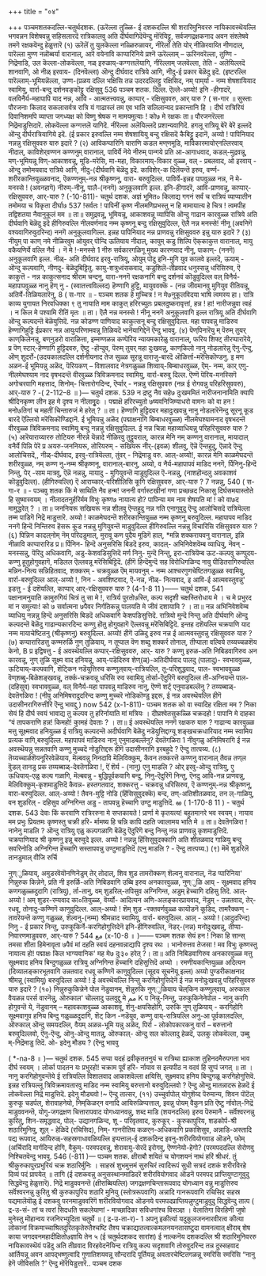 +++
title = "०४"

+++
पञ्चमशतकदल्लि-चतुर्थदशक. 
(ऊरॆल्ला तुळ्ळि- 
ई दशकदल्लि श्री शरारिमुनिवररु नायिकावस्थॆयल्लि भगवन्नन विशेषवन्नु सहिसलारदॆ रात्रिकालवु अति दीर्घवागिदॆयॆन्दु मॊरॆयिट्टु, सर्वजगद्रक्षकनाद अवन संश्लेषवे तमगॆ रक्षकवॆन्दु हेळुत्तारॆ 
(१) ऊरॆलॆं तु युलकॆल्ला 
नळ्ळिरुळायर्, 
नीरॆलां तेति योर् नीळिरवाय्ति नीणदाल्, पारॆल्ला मुण्ण नन्नॊब्बर्या वारानाल्, आरॆ वयेनावि काप्पारिनिये 
प्रश्नॆ ऊरॆल्लाम् – ऊरिनवरॆल्ला, तुण्णि - निद्रॆमाडि, उल कॆल्ला-लोकवॆल्ला, नळ् इरुळाय्-कग्गत्तलॆयागि, नीरॆल्लाम् जलवॆल्ला, तेति - अलॆयिल्लदॆ शानवागि, ओ‌ नीळ् इरवाय- (दिनवॆल्ला) ऒन्दु दीर्घवाद रात्रिये आगि, नीदु-ई प्रकार बॆळॆदु इदॆ. (इष्टरल्लि पारॆल्लाम्-भूमियन्नॆल्ला, उण्ण-(प्रळय दल्लि भक्षिसि तन्न उदरदल्लिट्टु रक्षिसिद, नम् पाम्‌र्या - नम्म शेषशायियाद स्वामियु, वार्रा-बन्दु दर्शनवङ्कॊट्टु रक्षिसुवु 
536 
पञ्चम शतक. 
दिल्ल. ऎल्ले-अय्यो! इनि -हीगादरॆ, वलविनैर्य-महापापि याद नन्न, आवि - आत्मतत्त्ववन्नु, काप्पार् - रक्षिसुववरु, आर् 
यारु ? 
( स-गार ॥ 
सुस्ताः पौरजनाः किलाद सकलासर्वत्र रात्रि यं गाढास्लं तम एव भाति सलिलान्यद प्रकान्तानि हि । दीर्घ रात्रिरियं दिवानिशमपि व्याप्ता जगध्यक्ष को विष्णु श्रेषक न मामयमुत्याः ! को७ मे रक्षकः 
ता॥ पौरजनरॆल्ला निद्रॆमाडुत्तिदारॆ. लोकवॆल्ला कग्गत्तलॆ यागिदॆ. नीरॆल्ला अलॆयिल्लदॆ प्रशान्यवागिदॆ. हगलू रात्रियू बेरॆ बेरॆ इल्लदॆ ऒन्दु दीर्घरात्रियागिये इदॆ. (ई प्रकार इरुवल्लि नम्म शेषशायियु बन्दु रक्षिसदॆ कैबिट्टु इदानॆ, अय्यो ! पापिनियाद नन्नन्नु रक्षिसुववरु यारु इदारॆ ? 
(२) आविकप्पारिनि याराणि कडल मण्‌णमूडि, माविकारमायोर्‌नल्लिरवाय् नीदाल्, काविशेर्‌वण्णन कण्णनुम् वारानाल्, पाविर्ये नॆये नीरुम् पान्गये 
प्रति आ-आगाधवाद, कडल्-मुद्रवन्नू, मण्-भूमियन्नू विण्-आकाशवन्नू, मूडि-मरॆसि, मा-महा, विकारमाय्-विकार वुळ्ळ, वल् - प्रबलवाद, ओ‌ इरवाय् - ऒन्दु तमोमयवाद रात्रिये आगि, नीदु-(दीर्घवागि बॆळॆदु इदॆ. काविशेर्-क दिलॆयन्तॆ इरुव, वर्ण्ण-शरीरकान्तियुळ्ळवनाद, ऎकण्णनुम्-नन्न श्रीकृष्णनू, वारा- बरुवुदिल्ल. पाविर्ये-इन्नह पापवुळ्ळ नन्न, नॆ मे-मनस्से ! (अवनहागॆ) नीरुम्-नीनू, पालै-(ननगॆ) अनुकूलवागि इल्ल. इनि-हीगादरॆ, आवि-प्राणवन्नु, काप्पार्- रक्षिसुववरु, आर्-यारु ? 
(-10-811)- 
चतुर्थ दशक. 
अज्ञं भूमित० किलाद्य गगनं सर्वं च रात्रियं व्याप्यातीन तमोमया च विकृता दीर्घा७ 
537 
!सर्वतः ! पापिनीं 
कृष्ण नीलमणिप्रभस्तु न हि मामायात्य हे चित्र ! त्वमपीह तद्विशतया नैवानुकूलं मम ॥ 
ता॥ समुद्रवन्नू, भूमियन्नू, आकाशवन्नू व्यापिसि ऒन्दु गाढान कारवुळ्ळ रात्रिये अति दीर्घवागि बॆळॆदु इदॆ हीगिरुवल्लि नीलवर्णनाद नम्म कृष्णनू बन्दु रक्षिसुवुदिल्ल, ऎलै नन्न मनस्से! नीनू (अवनिगॆ वश्यवागिरुवुदरिन्द) ननगॆ अनुकूलवागिल्ल. इन्नह पापिनियाद नन्न प्राणवन्नु रक्षिसुववरु इन्नु यारु इदारॆ ? 
(३) नीयुम् पा काण् नमे नीळिरवुम 
ओयुवर् पॊन्दि ऊतियाय नीदाल्, कायुम् कडु शिल्पि ऎक्‌काकुत्त वारानाल्, मायु वकैयणिर्ये वल्लि नैर्य 
। नॆ मे !-मनस्से 1 नीरु सर्वकारगळिगू मुख्य कारणवाद नीनू, पाकाण्- (ननगॆ) अनुकूलवागि इल्ल. नीळ्- अति दीर्घवाद इरवु-रात्रियू, ओयुम् पॊदु इनि-मुगि युव कालवे इल्लदॆ, ऊयाम् - ऒन्दु कल्पवागि, नीणदु- बॆळॆदुबिट्टितु. कायु-शत्रुध्वंसकवाद, कडुशिलॆ-तीव्रवाद धनुस्सन्नु धरिसिरुव, ऎ काकुत्तॆ - नन्न काकुत्सनाद श्रीराम चन्दनु, वारा-ननगॆ रक्षकनागि बन्दु दर्शनवं कॊडुवुदिल्ल वल् विनैर्य- महापापवुळ्ळ नानु हॆण् नु - (स्वातत्त्वविल्लद) हॆण्णागि हुट्टि, मायुववक्कॆ - (नन्न जीवमानवु मुगियुव रीतियन्नू, अतिर्ये-तिळियलारॆनु, 
8 
( स-गार ॥ - 
पञ्चम शतक 
हे मुच्चित्र ! न मे७नुकूलविदया भाषि त्वमस्य हा। रात्रि 
काव्य युगायत निरवधिक्का ९ तु नायाति माम काकुत् हरिरच्युतः प्रबलदुष्करावृत्तां, हन्न ! हा! नारीजन्नुवा त्वहं । न किल मे पश्यामि रीतिं मृतः ॥ 
ता। ऎलै नन्न मनस्से ! नीनू ननगॆ अनुकूलवागि इल्ल रात्रियू अति दीर्घवागि ऒन्दु कल्पदन्तॆ बॆळॆयुत्तिदॆ. नन्न कोडण्ण पाणियाद काकुत्सनू बन्दु रक्षिसुवुदिल्ल. महा पापवन्नु माडिरुव हॆण्णागिहुट्टि ईप्रकार नन्न आयुःपरिणामवन्नू तिळियदॆ भानॆयागिद्देनॆ ऎन्दु भाववु. 
(४) पॆण्‌पिनारॆयु म् पॆरुम् तुयर् 
काण्‌किलेनन्नु, 
बण्‌नुडरो वाराळित्ता, इम्मण्णळन्न कण्पॆरिय न्यायमकारेळु वारानाल्, 
फरिय शिफ्ट्‌ 
तीरप्पारारॆये, 
प्र पॆण् स्टार्-हॆण्णागि हुट्टिदवरु, ऎष्टु -हॊन्दुव, पॆरुम् तुयर् महा दुःखवन्नु, काण्‌किलो नानु नोडलारॆन्नु ऎनु-ऎन्दु, ऒण् शुदर्रो-(उदयकालदल्लि दर्शनीयनाद तेज सुळ्ळ सूरन्नू वाराजु-बारदॆ ऒळिर्त्ता-मरॆसिकॊण्डनु. इ मण अळन-ई भूमियन्नु अळॆद, पॆरियकण् – विशालवाद नेत्रगळुळ्ळ शिव्वाय्-बिम्बाधरवुळ्ळ, ऎम्- नम्म, कार् एणु-नीलमेघश्याम नाद वृषभदन्तॆ वीरवुळ्ळ त्रिविक्रमनाद स्वामियु, वार्रा-बरुवु दिल्ल. ऎण्णॆ पॆरिय-मनस्सिगॆ अगोचरवागि महत्ताद, शिनोम्- चित्तारोगदिन्द, ऎर्प्पार् - नन्नन्नु रक्षिसुववरु (नन्न ई रोगवन्नु परिहरिसुववरु), आर्-यारु ? 
-( 2-112–8 ॥ )— 
चतुर्थ दशक. 
539 
न 
द्रष्टु नैव सहे७ दुःखममितं नारीजनानामिति क्यापि श्रीदिनकृष्ण लीन इह मे दृश्य न नीलामृुदः । पद्माक्षॆ हरिरच्युतो ७ष्यवनिजिम्याधरो वामनः को वा हन ! मनो७तिगां च महतीं चिन्तारुजं मे 
हरेत् ? ॥ 
ता। हॆण्णागि हुट्टिदवर महादुःखवन्नु नानु नोडलारॆनॆन्दु सूरनू कूड बारदॆ ऎल्लियो मरॆसिकॊण्डिद्दानॆ. ई भूमियन्नु अळॆद (पद्माक्षनागि बिम्बाधरवुळ्ळ) नीलमेघश्यामनाद वृषभदन्तॆ वीरवुळ्ळ त्रिविक्रमनाद स्वामियू बन्दु नन्नन्नु रक्षिसुवुदिल्ल. ई नन्न चिन्ना महाव्याधियन्नु परिहरिसुववरु यारु ? 
(५) आरॆयाराय्याररु तोटियरु नीरन्ने यॆन्नादे नीळिरवु तुट्टुवराल्, कारन्न मेनि नम् कण्णनु वारानाल्, मायादाल् वनैर्ये पिन्नि 
पेरॆ 
प्र अयरु-जननियरू, तोरियरुम् - सखियरू नीर्-(इवळ) शीलवु, ऎन्नॆ ऎन्तहुदु, ऎन्नादे ऎन्दु आलोचिसदॆ,, नीळ्-दीर्घवाद, इरवु-रात्रियॆल्ला, तुंवर् - निद्रॆमाडु वरु. आल्-अय्यो!, कारन्न मेनि काळमेघदन्तॆ शरीरवुळ्ळ, नम् कण्ण नु-नम्म श्रीकृष्णनू, वारानाल्-बारनु, अय्यो, व नैर्य-महापापवं माडिद ननगॆ, र्पिनिनु-हिन्दॆ निन्तु, पेर् -साम मात्रवु, ऎन्नॆ नन्नन्नु, मायादु - मुगियुवन्तॆ माडुवुदिल्ल 
ऎ-नन्नन्नु, (नाशहॊन्दलु अवकाशवं कॊडुवुदिल्ल). (हीगिरुवल्लि) ऎ आराय्कार्-परिशीलिसि कूगि रक्षिसुववरु, आर्-यारु ? 
7 
नन्नन्नु, 
540 
( स-गा-र ॥ - 
पञ्चवु शतक 
किं मे साथिति नैव हन्म! जननी वर्गास्टखीनां गणा प्रच्छन्नद निकासु दिर्घसमयास्तोते हि सुष्मास्वयम् । नीलादतनुर्हरिर्मम विभुः कृष्ण७ नायात्य हो? पापिन्या मम नाम शेषयति मां ! को वा७द 
मामुद्धरेत् ? । 
ता॥ जननियरू सखियरू नन्न शीलवु ऎन्तहुदु नन्न गति एनागुवुदु ऎन्दु आलोचिसदॆ रात्रियॆल्ला तम्म पाडिगॆ निद्रॆ माडुत्तारॆ. अय्यो ! काळमेघदन्तॆ शरीरकान्तियुळ्ळ नम्म कृष्णनू बरुवुदिल्ल. महापापव माडिद ननगॆ हिन्दॆ निन्तिरुव हॆसरू 
कूड नन्नन्नु मुगियुवन्तॆ माडुवुदिल्ल हीगिरुवल्लि नन्नन्नु विचारिसि रक्षिसुववरु यारु ? 
(६) पिन्निन कादल्‌नोम् नॆम् परिदडुमाल्, 
मुरावू कण पुदैय मूडिगॆ हाल्, *मन्नि शक्करायवनु वारानाल्, 
इन्नि नीळावि काप्पारारिड 
प्र॥ र्पिनिन- हिन्दॆ अनुसरिसि बिडदॆ इरुव, कादल्‌- अभिनिवेशवॆम्ब व्याधियु, नॆवन् - मनस्सन्नु, पॆरिदु अधिकवागि, अडु-केशवडिसुत्तिदॆ मर्ण निनु- मुन्दॆ निन्तु, इरा-रात्रियॆम्ब ऊट-कल्पवु कण्पुदय-कण्णु हूतुहोगुवहागॆ, मडिलल ऎल्लवन्नू मरॆसिबिट्टिदॆ. (हीगॆ हिन्दॆमुन्दॆ सह विरोधिगळिन्द नावु पीडितरागिरुवल्लि मन्निन-नित्य सन्निहितवाद, शक्करम् - चक्रवुळ्ळ ऎम् मायवनुम् - नम्म आश्चरगुणचेष्टितगळुळ्ळ स्वामियु, वार्रा-बरुवुदिल्ल आल्-अय्यो !, निन - अवशिष्टवाद, ऎ-नन्न, नीळ्- नित्यवाद, इ आवि-ई आत्मवस्तुवन्नु' इडत्तु - ई दशॆयल्लि, काप्पार् आर्-रक्षिसुववरु यारु ? 
(4-1-8 11 )—— 
चतुर्थ दशक, 
541 
पक्षानामनुयाति कामुरुगियं चित्रं तु सा मे !, रात्रिर्य पुरतो७स्ति, कल्प सदृशी चक्षस्तिरोधाय मे । च मे प्रभुरद मां न समुत्याः! को ७ 
सर्वात्मना ७पैवर निर्गतिकन्नु पालयति मे जीवं दशायामि ? । 
ता॥ नन्न अभिनिवेशवॆम्ब व्याधियु नन्नन्नु हिन्दॆ अनुसरिसि बिडदॆ अधिकवागि केशपडिसुत्तिदॆ. रात्रियो मुन्दॆ निन्तु अति दीर्घवागि ऒन्दु कल्पदन्तॆ बॆळॆदु गाढान्यकारदिन्द कण्णु हॊतु होगुवहागॆ ऎल्लवन्नू मरॆसिबिट्टिदॆ. इन्तह दशॆयल्लि चक्रपाणि याद नम्म मायाचेष्टितनु (श्रीकृष्णनु) बरुवुदिल्ल. अय्यो! हीगॆ उळिदु इरुव नन्न ई आत्मवस्तुवन्नु रक्षिसुववरु यारु ? 
(७) कप्पारारिडत्तु कण्मरुर्ळि नुण् तुळियाय्, 
न 
तूप्पाल वॆण शब्दु शक्कर्र तोनाल्, तीप्पाला वल्विये तय्यच्चळशॆय केनो, 
B 
प्र इद्विषत्तु - ई अवस्थॆयल्लि कप्पार्-रक्षिसुववरु, आर्- यारु ? कण्णु इरुळ-अति निबिडवागिरुव अन कारवन्नू, नुण्‌ तुळि सूक्ष्म वाद हनियन्नू, आय्-पडॆदिरुव शेण्(ळ्)-अतिदीर्घवाद पालदु (पालादु)- स्वभाववुळ्ळ, ऊटियाय्-कल्पवागि, शॆट्किन नडॆयुत्तिरुव कण्णुल्‌वाय्-रात्रियल्लि, तू-परिशुद्धवाद, पाल- स्वभाववुळ्ळ वॆण्‌शब्बु-बिळेशङ्खवन्नू, तर्क्क-चक्रवन्नू धरिसि रुव स्वामियु तोर्सा-ऎदुरिगॆ बरुवुदिल्ल ती-अग्नियन्तॆ पाल- (दहिसुव) स्वभाववुळ्ळ, वल् विनैर्य-महा पापवन्नु माडिरुव नानु, ऎण्णॆ शर्ट् एनुमाडबल्लॆनु ? तय्यब्बाळ्-देवतॆगळिरा ! (नीवु अनिमिषरादुदरिन्द कण्णु मुच्चरॆ नोडिकॊण्डु इद्दरू, ई नन्न अवस्थॆयल्लि हीगॆ उदासीनरागिरुत्तीरि ऎन्दु भावद्दु ) 
now 
542 
(x-1-811)- 
पञ्चम शतक 
को वा स्यादिह रक्षिता मम ? निका सेयं हि दीर्घ स्वयं भावाद्य तु कल्पव तु हरिर्नायाति मां मत्रियः । दीघ्रश्वेतसुकळ्ळि चक्रदहो ! पापानि मे दाहका “वं तापकराणि हन्न! किमहो! कुामहं देवताः ? । 
ता॥ ई अवस्थॆयल्लि ननगॆ रक्षकरु यारु ? गाढान्य कारवुळ्ळ मत्तु सूक्ष्मवाद हनियुळ्ळ ई रात्रियु कल्पदन्तॆ अदीर्घवागि बॆळॆदु नडॆयुत्तिद्दाग्यू शङ्खचक्रधारियाद नम्म स्वामिय प्रत्यक वागि,बरुवुदिल्ल. महापापवं माडिरुव नानु एनुमाडबल्लॆनु? देवतॆगळिरा 1 नीवुगळु अनिमिषरागि ई नन्न अवस्थॆयन्नु सन्नतवागि कण्णु मुच्चदॆ नोडुत्तिद्दरू हीगॆ उदासीनरागि इरबहुदे ? ऎन्दु तात्पय्य. 
(८) तॆय्यच्चार्ळशॆयनूरिरवेळॆयाय, 
मॆल्बवन्नु निनदावि मॆलिविक्कुम्, कैवन तक्करत्तॆ कण्णनु वारानाल् तैवन्न तण्‌ल वॆुडल् तानडु 
प्रक तय्यब्बाळ्-देवतॆगळिरा !, ऎं शॆर्य - (नानु) एनु माडलि ? ओर् इरवु-ऒन्दु रात्रियु, एु ऊधियाय्-एळु कल्प गळागि, मॆल्बवन्नु - बुद्धिपूर्वकवागि बन्दु, निनु-ऎदुरिगॆ निन्तु, ऎनदु आवि-नन्न प्राणवन्नु, मॆलिविक्कुम्-कृशमाडुत्तिदॆ कैवन्न- हस्तगतवाद, शक्करत्तु - चक्रवन्नु धरिसिरुव, ऎ कण्णनुम्-नन्न श्रीकृष्णनू, वारा-बरुवुदिल्ल. आल्-अय्यो ! तैवन-मुट्टि नोडि (हिंसिसुवुदक्कॆ) बन्द, तण्-अतिशीतळवाद, तन ल्-गाळियु, वन शुडरिल् - दहिसुव अग्निगिन्त अडु - तापवन्नु हॆच्चागि उण्टु माडुत्तिदॆ. 
ఱ 
( 1-170-8 11 ) - 
चतुर्थ दशक. 
543 
देवाः किं करवाणि रात्रिररुना मे सप्तकायते ! प्रार्णा मे कृतयत्य! बहुतमानरे भव स्वयम्। नायाव मम प्रभुः प्रियतमः कृष्णस्तु चक्री हरि- र्मामष्य हि चन्नि कापि दहति ज्वालामय भाति मे ॥ 
ता॥ देवतॆगळिरा ! नानेनु माडलि ? ऒन्दु रात्रियु एळु कल्पगळागि बॆळॆदु ऎदुरिगॆ बन्दु निन्तु नन्न प्राणवन्नु कृशमाडुत्तिदॆ. चक्रपाणियाद श्री कृष्णनु इन्नू बरुवुदे इल्ल. अय्यो ! नन्नन्नु हिंसिसुवुदक्कागि अति शीतळवाद गाळियु बन्दु सवरिनोडि अग्निगिन्त हॆच्चागि सस्तापवन्नु उण्टुमाडुत्तिदॆ (एनु माडलि ? - ऎन्दु तात्पय्य.) 
(९) मॆमॆ शुडरिलॆ तानडुमाल् वीजि रुर्चि 

नुण्ुळियाय्, 
अमुडरवॆयॊनणिनॆडुम् तेर् तोदाल्, शिव शुड‌ तामरॊक्कण् शॆल्वनु वारानाल्, नॆड‌ ‌प्पारिनिया‌' निन्नुरुक किन्नेने, 
प्रति नी इरुर्ळि-अति निबिडवागि उब्बि इरुव अनकारवुळ्ळ, नुण्‌ुळि आय् - सूक्ष्मवाद हनिय कणगळुळ्ळदुदागि (रात्रियु), र्ता-तानु, वम् शुडरिल्-तपिसुव अग्निगिन्त, अडुम् हॆच्चागि दहिसु तिदॆ. आल्-अय्यो ! अम् शुडर-रम्यवाद का०तियुळ्ळ, वॆर्य्यो- आदित्यन अणि-अलङ्कारप्रायवाद, नॆडुम् - उन्नतवाद, तेर्- रधवू, तोनादु-कण्णिगॆ काणुवुदिल्ल. आल्-अय्यो ! शॆम् शुड‌ -रक्तवर्णवुळ्ळ कायॊडनॆ कूडिद, तामरैक्कण् - तावरॆयन्तॆ कण्णु गळुळ्ळ, शॆल्वनु-(नम्म) श्रीमन्नाद स्वामियू, वार्रा- बरुवुदिल्ल. आल् - अय्यो ! (आदुदरिन्द) निनु - ई प्रकार निन्तु, उरुकुकिर्ने-करगिहोगुत्तिदेनॆ इनि-हीगिरुवल्लि, नॆडर्-(नन्न) मनोदुःखवन्नु, ती‌प्पा-निवारणमाडुववरु, आर्-यारु ? 
مع 
544 
(x-10-8 ॥ )—— 
पञ्चम शतक 
सेयं हन ! निका हि सान्स् तमसा शीता हिमेनावृता ७पैवं मां दहति स्वयं दहनवन्नाद्यापि दृश्य रथः । भानोरुत्तव तेजसा ! मव विभुः कृष्णस्तु नायात्य हो! पद्माक्षः किल भाग्यवानिक' मह मे७ दुः३० हरेत् ?। 
ता॥ अति निबिडवागिरुव अनकारवुळ्ळ मत्तु सूक्ष्मवाद हनिय बिन्दुगळुळ्ळ रात्रियु अग्निगिन्त हॆच्चागि दहिसुत्तिदॆ अय्यो । रमणीयकान्तियुळ्ळ अदित्यन (दिव्यालङ्कारभूतवागि उन्नतवाद रधवू कण्णिगॆ काणुवुदिल्ल (सूदय सूचनॆयू इल्ल) अय्यो पुण्डरीकाक्षनाद श्रीमन्नू (स्वामियू) बरुवुदिल्ल अय्यो ! ई अवस्थॆयल्लि निन्तु करगिहोगुत्तिदेनॆ ई नन्न मनोदुःखवन्नु 
परिहरिसुववरु यारु इदारॆ ? 
(१०) निन्नुरुकुकिन्नेने पोल नॆडुवानम्, 
शॆन्नुरुकि नुण्‌ुळियाय चॆल्‌किन कण्णुल्‌वाय्, अरुकाल वैयळन्न परर्स वारनॆन्नु, ऒरुकाल' चॊल्लादु उलवुद्दु मे 
مم 
K 
प निन्नु-निन्तु, उरुकुकिनेनेपोल - नानु करगि होगुवन्तॆ ये, नॆडुवानम् – महावकाशवुळ्ळ आकाशवू, शॆनु-क्षयसिहोगि, उरुकि नुण् तुळियाय् - करगिहोगि सूक्ष्मवागुव हनिय बिन्दु गळुळ्ळदुदागि, शॆट् किन -नडॆयुव, कण्णु वाय्-रात्रियल्लि अनु-आ पूर्वकालदल्लि, ऒरुकाल् ऒन्दु समयदल्लि, वैयम् अळन्न-भूमि यन्नु अळॆद, पिर्रा - लोकोपकारकनु वार्रा – बरुत्तानो बरुवुदिल्लवो, ऎनु-ऎन्दु, ऒनु-ऒन्दु मातन्नु, ऒरुकाल्- ऒन्दु सल कॊल्लादु हेळदॆ, उलकु लोकवॆल्ला, उब्बु म्-निद्रॆमाडु तिदॆ. ओ- इदेनु मौड्य ? (ऎन्दु भाववु 

( *-na-8 ॥ )— 
चतुर्थ दशक. 
545 
सप्पा यदहं द्रवीकृततनुयं च रात्रिथा ह्याकाश तुहिनदमैरुपगता भाव दीर्घ स्वयम् । लोर्का पादतन यः प्रभुरहो! चक्राम पूर्वं हरि- र्नायाव स इत्यपीठ न वदवं हि सुप्पं जगत् ॥ 
ता । नानु करगिहोगुवन्तॆये ई रात्रियल्लि विशालवाद आकाशवॆल्ला क्षयिसि, सूक्ष्मवाद हनिय बिन्दुगळू करगिहोगुत्तिवॆ. इन्नह रात्रियल्लू त्रिविक्रमावतारवु माडिद नम्म स्वामियु बरुत्तानो बरुवुदिल्लवो ? ऎन्दु ऒन्दु मातन्नादरू हेळदॆ ई लोकवॆल्ला निद्रॆ माडुत्तिदॆ. इदेनु मौड्यवो !~ ऎन्दु तात्सर, 
(११) उच्चुर्वापोल् योगुशॆय्द पॆरुमान्य, 
शिवन पॊटॆल्‌ 
कुरुकू‌ चडर्पल्, 
शेरावाहनेयो, 
निम्‌किळर्‌न वनादि आयिरुळिप्पत्ताल्, इवन्नु पोयम् वैकुन 
प्रति ऎष्टु र्नावोल्-निद्रॆ माडुववनन्तॆ, योगु-जगद्रक्षण चित्तारापवाद योगध्यानवन्नु, शब्द माडि (शयनदल्लि) इरुव पॆरुमानै - सर्वॆश्वरनन्नु कुरितु, शिन-समृद्धवाद, पोल्- उद्यानगळिन्द, शू - परिवृतवाद, कुरुकूर् - कुरुकापुरिय, शडकोर्प-श्री शठारिमुनियु, शूल् - हेळिदॆ (रचिसिद), निम्- गानरीतिय कळर्‌न-अधिकवागि प्रकाशिसुव, अन्नाडि-अस्तादि पद्य रूपवाद, आयिरुळ्-सहस्रगाधावळियल्लि इप्पत्ताल्-ई दशकदिन्द इवनु-शरीरवियोगवाड ऒडने, फोम् 
(अर्चिरादि मार्गदिन्द होगि, वैकुम्- परमपदवन्नु, शेरावायु-सेरदॆ इरोगवु, ऎण्णनेयो-हेगो? (परमपददल्लि सेरोणवु निश्चितवॆन्दु भाववु. 
546 
(-811 )— 
पञ्चम शतक. 
क्षीराबौ शयितं च योगशयनं नाथं हरिं श्रीधरं. 
तुं श्रीकुरुकापुरप्रभुरियं चक्र शठारिर्मुनिः । साहस्रं शुभमुत्तमं सुरुचिरं त्वादिरूपं सुधी सत्रदं दशकं शरीरविरहे दिव्यं पदं प्रापयेत् ॥ 
तागि (ई दशकवन्नु अनुसस्थानमाडिदरॆ शरीरवियोगवाद ऒडनॆ परमपद प्राप्तियुण्टागुवुदु सिद्धवॆन्दु हेळुत्तारॆ). निद्रॆ माडुववनन्तॆ (क्षीराब्बियल्लि) जगद्रक्षणचिन्तारूपवाद योगध्यान वन्नु माडुत्तिरुव सर्वॆश्वरनन्नु कुरितु श्री कुरुकापुरिय शठारि मुनियु (स्तोत्ररूपवागि) अन्नादि गानरूपवागि रचिसिद सहस्र पद्यमालॆयॊळु ई दशकवु परनमाडुववरिगॆ शरीरवियोगवाद 
ऒडनये परमपदप्राप्तियन्नुण्टुमाडुवुदु सिद्धवॆन्दु तात्प 
( द्र-उ-सं- 
तां च त्वरां सिदधति सकलेयाणां - 
माच्छादिका सविधगांश्च विसञ्ज्ञ । वेलातिगा विरहिणी जुषो मुनेस्तु 
मॊहान्वय रजनिरभ्युदिता चतुर्थे ॥ 
( द्र-उ-ता-र)- 
1 
अपनु इकीर्त्या यदुकुलजननारवीरत्व कीत्या लोकानां विक्रमाच्चाश्रितदुरितकृतेरुतैश्चष्टि तैश्य चक्राद्यातत्वात्कमलनयनतासष्टुदा वामनत्वात् क्षीराब्‌ शेष काया जगदवनमहादीक्षितो७ज्ञायि तेन ५ 
(ई चतुर्थदशकद सारांश) 
ई नाल्कनॆय दशकदल्लि श्री शठारिमुनिवररु नायिकावस्थॆयं पडॆदु अति तीव्रवाद विरहवेदनॆयिन्द रात्रियु कल्प सदृशवागि तोरुवुदरिन्द तन्न दुस्सहवाद आर्तियन्नू अवन आपद्भष्णुत्वादि गुणातिशयवन्नू सौन्दरादि पूर्तियन्नू अवतारचेष्टितगळन्नू स्मरिसि स्मरिसि “नानु हेगॆ जीविसलि ?' ऎन्दु मॊरॆयिडुत्तारॆ.. 
पञ्चम दशक 
